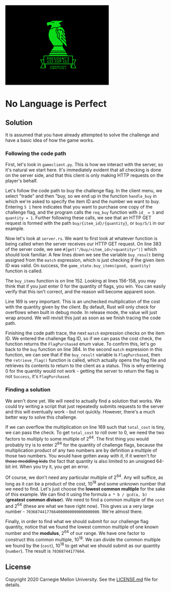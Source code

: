 <img src="../../../logo.png" height="250px">

# No Language is Perfect

## Solution

It is assumed that you have already attempted to solve the challenge and have a basic idea of how the game works.

### Following the code path

First, let's look in `gameclient.py`. This is how we interact with the server, so it's natural we start here.
It's immediately evident that all checking is done on the server side, and that this client is only making HTTP
requests on the player's behalf.

Let's follow the code path to buy the challenge flag. In the client menu, we select "trade" and then "buy, so we end up
in the function `handle_buy` in which we're asked to specify the item ID and the number we want to buy. Entering `5 1`
here indicates that you want to purchase one copy of the challenge flag, and the program calls the `req_buy` function
with `id_ = 5` and `quantity = 1`. Further following these calls, we see that an HTTP GET request is formed with the
path `buy/{item_id}/{quantity}`, or `buy/5/1` in our example.

Now let's look at `server.rs`. We want to first look at whatever function is being called when the server receives our
HTTP GET request. On line 383 of the server code, we see `#[get("/buy/<item_id>/<quantity>")]` which should look
familiar. A few lines down we see the variable `buy_result` being assigned from the `match` expression, which is just
checking if the given item ID was valid. On success, the `game_state.buy_items(good, quantity)` function is called.

The `buy_items` function is on line 152. Looking at lines 156-158, you may think that if you just enter 0 for the
quantity of flags, you win. You can easily verify that this isn't correct, and the reason will become apparent soon.

Line 169 is very important. This is an unchecked multiplication of the cost with the quantity given by the client. By
default, Rust will only check for overflows when built in debug mode. In release mode, the value will just wrap around.
We will revisit this just as soon as we finish tracing the code path.

Finishing the code path trace, the next `match` expression checks on the item ID. We entered the challenge flag ID, so
if we can pass the cost check, the function returns the `FlagPurchased` enum value. To confirm this, let's go back to
the `buy` function on line 384. In the second `match` expression in this function, we can see that if the `buy_result`
variable is `FlagPurchased`, then the `retrieve_flag()` function is called, which actually opens the flag file and
retrieves its contents to return to the client as a status. This is why entering 0 for the quantity would not work -
getting the server to return the flag is not `Success`, it's `FlagPurchased`.

### Finding a solution

We aren't done yet. We will need to actually find a solution that works. We could try writing a script that just
repeatedly submits requests to the server and this will eventually work - but not quickly. However, there's a much
better way to solve this challenge.

If we can overflow the multiplication on line 169 such that `total_cost` is tiny, we can pass the check. To get
`total_cost` to roll over to 0, we need the two factors to multiply to some multiple of 2<sup>64</sup>.
The first thing you would probably try is to enter 2<sup>64</sup> for the quantity of challenge flags, because the
multiplication product of any two numbers are by definition a multiple of those two numbers. You would have gotten away
with it, if it weren't for ~~those meddling kids~~ the fact that quantity is also limited to an unsigned 64-bit int.
When you try it, you get an error.

Of course, we don't need any particular multiple of 2<sup>64</sup>. Any will suffice, as long as it can be a product of
the cost, 10<sup>18</sup> and some unknown number that we need to find. Let's just choose the **lowest
common multiple** for the sake of this example. We can find it using the formula `a * b / gcd(a, b)` (**greatest common
divisor**). We need to find a common multiple of the `cost` and 2<sup>64</sup> (these are what we have right now). This
gives us a very large number - `70368744177664000000000000000000`. We're almost there.

Finally, in order to find what we should submit for our challenge flag quantity, notice that we found the lowest
common multiple of one known number and the **modulus**, 2<sup>64</sup> of our range. We have one factor to construct
this common multiple, 10<sup>18</sup>. We can divide the common multiple we found by the (`cost`), 10<sup>18</sup> to
get what we should submit as our quantity (`number`). The result is `70368744177664`.

## License
Copyright 2020 Carnegie Mellon University. See the [LICENSE.md](../../../LICENSE.md) file for details.